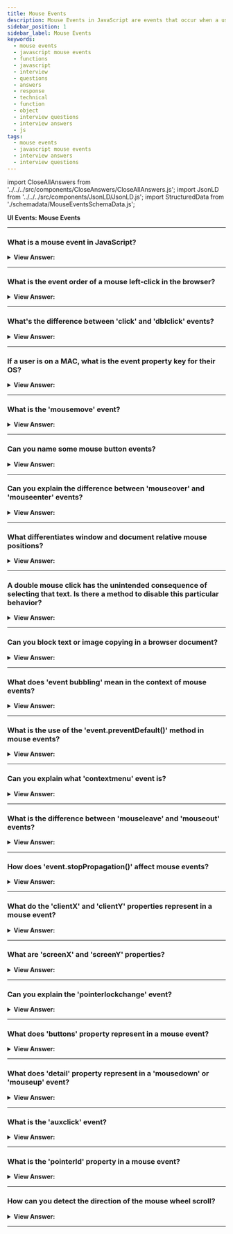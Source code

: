 ```yaml
---
title: Mouse Events
description: Mouse Events in JavaScript are events that occur when a user interacts with a mouse. They are triggered by the user. - JavaScript Interview Questions & Answers
sidebar_position: 1
sidebar_label: Mouse Events
keywords:
  - mouse events
  - javascript mouse events
  - functions
  - javascript
  - interview
  - questions
  - answers
  - response
  - technical
  - function
  - object
  - interview questions
  - interview answers
  - js
tags:
  - mouse events
  - javascript mouse events
  - interview answers
  - interview questions
---
```


import CloseAllAnswers from '../../../src/components/CloseAnswers/CloseAllAnswers.js';
import JsonLD from '../../../src/components/JsonLD/JsonLD.js';
import StructuredData from './schemadata/MouseEventsSchemaData.js';

<JsonLD data={StructuredData} />

<head>
  <title>Mouse Events | JavaScript Frontend Phone Interview Questions</title>
</head>

**UI Events: Mouse Events**

<CloseAllAnswers />

---

### What is a mouse event in JavaScript?

<details>
  <summary><strong>View Answer:</strong></summary>
  <div>
  <div><strong>Interview Response:</strong> Mouse events are JavaScript events that get triggered due to the user's interaction with the mouse, like click, double-click, mouse move, and mouse over.
  </div><br />
  </div>
</details>

---

### What is the event order of a mouse left-click in the browser?

<details>
  <summary><strong>View Answer:</strong></summary>
  <div>
  <div><strong>Interview Response:</strong> The event order for a mouse left-click in the browser is: 'mousedown', 'mouseup', and then 'click'. If the click was on a link or button, it would then trigger the 'submit' or 'navigate' event. The left button is considered the primary button that returns the event.button equaling zero.
    </div>
  </div>
</details>

---

### What's the difference between 'click' and 'dblclick' events?

<details>
  <summary><strong>View Answer:</strong></summary>
  <div>
  <div><strong>Interview Response:</strong> 'Click' event triggers on a single mouse button click. 'Dblclick' triggers when the mouse button is clicked twice in quick succession.
  </div><br />
  </div>
</details>

---

### If a user is on a MAC, what is the event property key for their OS?

<details>
  <summary><strong>View Answer:</strong></summary>
  <div>
  <div><strong>Interview Response:</strong> For a MAC user, the 'metaKey' property of the event object is used to check if the Command (CMD) key was pressed during the event.
    </div>
  </div>
</details>

---

### What is the 'mousemove' event?

<details>
  <summary><strong>View Answer:</strong></summary>
  <div>
  <div><strong>Interview Response:</strong> The 'mousemove' event is triggered when a user moves the mouse within the element's boundaries.
  </div><br />
  </div>
</details>

---

### Can you name some mouse button events?

<details>
  <summary><strong>View Answer:</strong></summary>
  <div>
  <div><strong>Interview Response:</strong> The most common mouse button events are include mousedown, mouseup, and click.
  </div><br />
  </div>
</details>

---

### Can you explain the difference between 'mouseover' and 'mouseenter' events?

<details>
  <summary><strong>View Answer:</strong></summary>
  <div>
  <div><strong>Interview Response:</strong> the 'mouseover' event triggers when the pointer moves onto the element, including its children. The 'mouseenter' event doesn't bubble and only triggers on the actual element.
  </div><br />
  </div>
</details>

---

### What differentiates window and document relative mouse positions?

<details>
  <summary><strong>View Answer:</strong></summary>
  <div>
  <div><strong>Interview Response:</strong> Window-relative mouse positions (pageX/Y) are from the top left corner of the whole document and do not change when the page begins to scroll, while document-relative positions (clientX/Y) are from the viewport (visible area of the document).
    </div>
  <div><strong>Technical Response:</strong> In summary, document-relative coordinates pageX/Y are numbered from the document's left top corner and do not change when the page begins to scroll. ClientX/Y, on the other hand, are counted from the upper left-hand corner of the current window and do not move or shift when the user navigates the website.
    </div>
  </div>
</details>

---

### A double mouse click has the unintended consequence of selecting that text. Is there a method to disable this particular behavior?

<details>
  <summary><strong>View Answer:</strong></summary>
  <div>
  <div><strong>Interview Response:</strong> Yes, you can prevent text selection caused by double-clicking using 'event.preventDefault()' inside the 'dblclick' event handler.
    </div><br />
  <div><strong className="codeExample">Code Example:</strong><br /><br />

  <div></div>

```html
<!-- Before... -->

<b ondblclick="alert('Click!')" onmousedown="return false"> Double-click me </b>

<!-- ...After -->
```

  </div>
  </div>
</details>

---

### Can you block text or image copying in a browser document?

<details>
  <summary><strong>View Answer:</strong></summary>
  <div>
  <div><strong>Interview Response:</strong> Yes, you can block text or image copying by calling 'event.preventDefault()' in the JavaScript 'copy' event handler attached to the document.
    </div><br />
  <div><strong>Alternative Response:</strong> Yes, if we want to disable selection to protect our page content from copy-paste by the user, we can use oncopy event and set it to false. This approach doesn’t restrict the user from accessing the page's HTML source, but it does make it more difficult.
    </div><br />
  <div><strong className="codeExample">Code Example:</strong><br /><br />

  <div></div>

```html
<div oncopy="alert('Copying forbidden!'); return false">
  Dear user, The copying is forbidden for you. If you know JS or HTML, then you
  can extract everything from the page source.
</div>
```

  </div>
  </div>
</details>

---

### What does 'event bubbling' mean in the context of mouse events?

<details>
  <summary><strong>View Answer:</strong></summary>
  <div>
  <div><strong>Interview Response:</strong> Event bubbling with mouse events refers to the process where an event propagates upward through the DOM, starting from the element where the event occurred to the root element.
  </div><br />
  </div>
</details>

---

### What is the use of the 'event.preventDefault()' method in mouse events?

<details>
  <summary><strong>View Answer:</strong></summary>
  <div>
  <div><strong>Interview Response:</strong> It's used to stop the browser's default action triggered by a mouse event.
  </div><br />
  </div>
</details>

---

### Can you explain what 'contextmenu' event is?

<details>
  <summary><strong>View Answer:</strong></summary>
  <div>
  <div><strong>Interview Response:</strong> The 'contextmenu' event is triggered when the right mouse button is clicked (before the context menu is displayed).
  </div><br />
  </div>
</details>

---

### What is the difference between 'mouseleave' and 'mouseout' events?

<details>
  <summary><strong>View Answer:</strong></summary>
  <div>
  <div><strong>Interview Response:</strong> The 'mouseleave' event is only triggered when the mouse pointer leaves the element, while 'mouseout' is triggered when the mouse pointer leaves the element or one of its children.
  </div><br />
  </div>
</details>

---

### How does 'event.stopPropagation()' affect mouse events?

<details>
  <summary><strong>View Answer:</strong></summary>
  <div>
  <div><strong>Interview Response:</strong> `event.stopPropagation()` in mouse events prevents the event from bubbling up the DOM tree, stopping any parent handlers from being notified of the event.
  </div><br />
  </div>
</details>

---

### What do the 'clientX' and 'clientY' properties represent in a mouse event?

<details>
  <summary><strong>View Answer:</strong></summary>
  <div>
  <div><strong>Interview Response:</strong> The 'clientX' and 'clientY' represent the horizontal and vertical coordinates of the mouse when the event was triggered, relative to the viewport.
  </div><br />
  </div>
</details>

---

### What are 'screenX' and 'screenY' properties?

<details>
  <summary><strong>View Answer:</strong></summary>
  <div>
  <div><strong>Interview Response:</strong> The 'screenX' and 'screenY' properties represent the coordinates of the mouse pointer relative to the screen when a mouse event is triggered.
  </div><br />
  </div>
</details>

---

### Can you explain the 'pointerlockchange' event?

<details>
  <summary><strong>View Answer:</strong></summary>
  <div>
  <div><strong>Interview Response:</strong> The `pointerlockchange` event in JavaScript is fired when the pointer is locked/unlocked. This typically happens when the `requestPointerLock` method is called or when the user exits pointer lock.
  </div><br />
  <div><strong className="codeExample">Code Example:</strong><br /><br />

  <div></div>

```javascript
document.addEventListener('pointerlockchange', function() {
  if (document.pointerLockElement) {
    console.log('The pointer is locked');
  } else {
    console.log('The pointer is not locked');
  }
});

// To request pointer lock
document.body.requestPointerLock();
```

In this code, the `pointerlockchange` event handler checks if `document.pointerLockElement` is set, which would indicate that the pointer is locked. If not, it's unlocked.

  </div>
  </div>
</details>

---

### What does 'buttons' property represent in a mouse event?

<details>
  <summary><strong>View Answer:</strong></summary>
  <div>
  <div><strong>Interview Response:</strong> The buttons property in a mouse event represents the state of the buttons pressed on the mouse when the event was fired. Each button corresponds to a unique binary value.</div><br />
  <div><strong className="codeExample">Code Example:</strong><br /><br />

  <div></div>

```javascript
document.addEventListener('mousedown', function(e) {
  if (e.buttons == 1) {
      console.log('Left button is pressed');
  } else if (e.buttons == 2) {
      console.log('Right button is pressed');
  } else if (e.buttons == 4) {
      console.log('Middle button is pressed');
  }
});
```

In this example, when a `mousedown` event is fired, the event handler checks the `buttons` property to see which mouse button was pressed. It logs a message depending on whether the left, right, or middle button was pressed.

  </div>
  </div>
</details>

---

### What does 'detail' property represent in a 'mousedown' or 'mouseup' event?

<details>
  <summary><strong>View Answer:</strong></summary>
  <div>
  <div><strong>Interview Response:</strong> In a `mousedown` or `mouseup` event, the `detail` property represents the number of times the mouse button has been pressed and released on an element without the mouse pointer having moved.</div><br />
  <div><strong className="codeExample">Code Example:</strong><br /><br />

  <div></div>

```javascript
document.addEventListener('mousedown', function(e) {
  console.log(`The mouse button was pressed ${e.detail} time(s)`);
});

document.addEventListener('mouseup', function(e) {
  console.log(`The mouse button was released ${e.detail} time(s)`);
});
```

In this example, when a `mousedown` or `mouseup` event is fired, the event handler checks the `detail` property and logs a message indicating how many times the mouse button has been pressed and released.

  </div>
  </div>
</details>

---

### What is the 'auxclick' event?

<details>
  <summary><strong>View Answer:</strong></summary>
  <div>
  <div><strong>Interview Response:</strong> The `auxclick` event is a mouse event in JavaScript that gets fired when a non-primary mouse button (usually the middle button) is clicked on an element.</div><br />
  <div><strong className="codeExample">Code Example:</strong><br /><br />

  <div></div>

```javascript
document.addEventListener('auxclick', function(e) {
  if (e.button === 1) {
    console.log('Middle button was clicked.');
  }
});
```

In this example, when an `auxclick` event is fired, the event handler checks if the middle mouse button was clicked and logs a message if it was. Please note that not all mice have a middle button.

  </div>
  </div>
</details>

---

### What is the 'pointerId' property in a mouse event?

<details>
  <summary><strong>View Answer:</strong></summary>
  <div>
  <div><strong>Interview Response:</strong> In pointer events (not specifically mouse events), `pointerId` is a unique identifier for a particular pointer (like a mouse, pen, or touch contact) involved in the event.</div><br />
  <div><strong className="codeExample">Code Example:</strong><br /><br />

  <div></div>

```javascript
document.addEventListener('pointerdown', function(e) {
  console.log(`The pointer id is ${e.pointerId}`);
});
```

In this example, when a `pointerdown` event is fired, the event handler logs the unique identifier of the pointer that triggered the event. This could be useful for distinguishing between different pointers in a multi-touch scenario, for example.

  </div>
  </div>
</details>

---

### How can you detect the direction of the mouse wheel scroll?

<details>
  <summary><strong>View Answer:</strong></summary>
  <div>
  <div><strong>Interview Response:</strong> The `wheel` event's `deltaY` property can be used to detect the mouse wheel scroll direction in JavaScript. Positive `deltaY` indicates scrolling down, and negative means scrolling up.</div><br />
  <div><strong className="codeExample">Code Example:</strong><br /><br />

  <div></div>

```javascript
document.addEventListener('wheel', function(e) {
  if (e.deltaY < 0) {
    console.log('Scrolled up');
  } else {
    console.log('Scrolled down');
  }
});
```

In this example, when a `wheel` event is fired, the event handler checks the `deltaY` property to determine the scroll direction. It logs a message depending on whether the user scrolled up or down.

  </div>
  </div>
</details>

---
